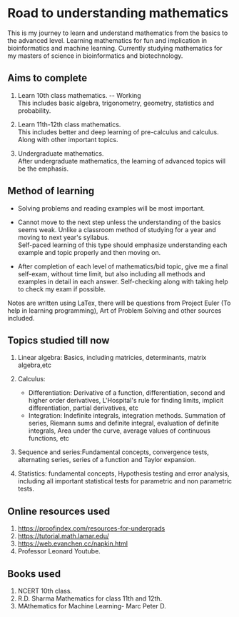 # Road to understanding mathematics

This is my journey to learn and understand mathematics from the basics to the advanced level.
Learning mathematics for fun and implication in bioinformatics and machine learning.
Currently studying mathematics for my masters of science in bioinformatics and biotechnology.

## Aims to complete

1. Learn 10th class mathematics. -- Working  
This includes basic algebra, trigonometry, geometry, statistics and probability.

2. Learn 11th-12th class mathematics.  
This includes better and deep learning of pre-calculus and calculus. Along with other important topics.

3. Undergraduate mathematics.  
After undergraduate mathematics, the learning of advanced topics will be the emphasis.

## Method of learning

- Solving problems and reading examples will be most important.

- Cannot move to the next step unless the understanding of the basics seems weak. Unlike a classroom method of studying for a year and moving to next year's syllabus.  
Self-paced learning of this type should emphasize understanding each example and topic properly and then moving on. 

- After completion of each level of mathematics/bid topic, give me a final self-exam, without time limit, but also including all methods and examples in detail in each answer.
Self-checking along with taking help to check my exam if possible.

Notes are written using LaTex, there will be questions from Project Euler (To help in learning programming), Art of Problem Solving and other sources included.

## Topics studied till now

1. Linear algebra: Basics, including matricies, determinants, matrix algebra,etc
2. Calculus:
    - Differentiation: Derivative of a function, differentiation, second and higher order derivatives, L'Hospital's rule for finding limits, implicit differentiation, partial derivatives, etc
    - Integration: Indefinite integrals, integration methods. Summation of series, Riemann sums and definite
    integral, evaluation of definite integrals, Area under the curve, average values of continuous
    functions, etc

3. Sequence and series:Fundamental concepts, convergence tests, alternating series, series of a function and Taylor
expansion.

4. Statistics: fundamental concepts, Hypothesis testing and error analysis, including all important statistical tests for parametric and non parametric tests.

## Online resources used

1. https://proofindex.com/resources-for-undergrads
2. https://tutorial.math.lamar.edu/
3. https://web.evanchen.cc/napkin.html
4. Professor Leonard Youtube.

## Books used

1. NCERT 10th class.
2. R.D. Sharma Mathematics for class 11th and 12th.
3. MAthematics for Machine Learning- Marc Peter D.
